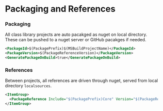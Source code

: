 # Packaging and References

### **Packaging**

All class library projects are auto pacakged as nuget on local directory. 
These can be pushed to a nuget server or GitHub pacakges if needed.

```xml
<PackageId>$(PackagePrefix)$(MSBuildProjectName)</PackageId>
<PackageVersion>$(PackageReferenceVersion)</PackageVersion>
<GeneratePackageOnBuild>true</GeneratePackageOnBuild>
```

### **References**

Between projects, all references are driven through nuget, served from local directory ```localsources```.

```xml
<ItemGroup>
  <PackageReference Include="$(PackagePrefix)Core" Version="$(PackageReferenceVersion)" />
</ItemGroup>
```
